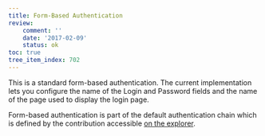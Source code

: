 ```yaml
---
title: Form-Based Authentication
review:
    comment: ''
    date: '2017-02-09'
    status: ok
toc: true
tree_item_index: 702
---
```

This is a standard form-based authentication. The current implementation lets you configure the name of the Login and Password fields and the name of the page used to display the login page.

Form-based authentication is part of the default authentication chain which is defined by the contribution accessible [on the explorer](http://explorer.nuxeo.com/nuxeo/site/distribution/Nuxeo%20DM-7.10/viewExtensionPoint/org.nuxeo.ecm.platform.ui.web.auth.service.PluggableAuthenticationService--chain).
